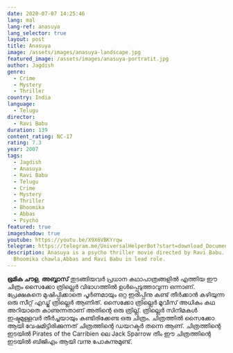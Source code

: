 ```yaml
---
date: 2020-07-07 14:25:46
lang: mal
lang-ref: anasuya
lang_selector: true
layout: post
title: Anasuya
image: /assets/images/anasuya-landscape.jpg
featured_image: /assets/images/anasuya-portratit.jpg
author: Jagdish
genre:
  - Crime
  - Mystery
  - Thriller
country: India
language:
  - Telugu
director:
  - Ravi Babu
duration: 139
content_rating: NC-17
rating: 7.3
year: 2007
tags:
  - Jagdish
  - Anasuya
  - Ravi Babu
  - Telugu
  - Crime
  - Mystery
  - Thriller
  - Bhoomika
  - Abbas
  - Psycho
featured: true
imageshadow: true
youtube: https://youtu.be/X9X6VBKYrqw
telegram: https://telegram.me/UniversalHelperBot?start=download_Document_877
description: Anasuya is a psycho thriller movie directed by Ravi Babu. Starring
  Bhoomika chawla,Abbas and Ravi Babu in lead role.
---
```

**ഭൂമിക ചൗള**, **അബ്ബാസ്** തുടങ്ങിയവർ പ്രധാന കഥാപാത്രങ്ങളിൽ എത്തിയ ഈ ചിത്രം സൈക്കോ ത്രില്ലെർ വിഭാഗത്തിൽ ഉൾപ്പെടുത്താവുന്ന ഒന്നാണ്.
പ്രേക്ഷകനെ മുഷിപ്പിക്കാതെ പൂർണമായും ഒറ്റ ഇരിപ്പിനു കണ്ട് തീർക്കാൻ കഴിയുന്ന ഒരു സീറ്റ്‌ എഡ്ജ് ത്രില്ലെർ ആണിത്.
സൈക്കോ ത്രില്ലെർ മൂവീസ് അധികം കഥ അറിയാതെ കാണുന്നതാണ് അതിന്റെ ഒരു ത്രില്ല്.
ത്രില്ലെർ സിനിമകൾ ഇഷ്ടമുള്ളവർ തീർച്ചയായും കണ്ടിരിക്കേണ്ട ഒരു ചിത്രം.
ചിത്രത്തിൽ സൈക്കോ ആയി വേഷമിട്ടിരിക്കുന്നത് ചിത്രത്തിന്റെ ഡയറക്ടർ തന്നെ ആണ്.
ചിത്രത്തിന്റെ ഇടയിൽ Pirates of the Carribien ലെ Jack Sparrow തീം ഈ ചിത്രത്തിന്റെ ഇടയിൽ ബിജിഎം ആയി വന്നു പോകുന്നുമുണ്ട്.